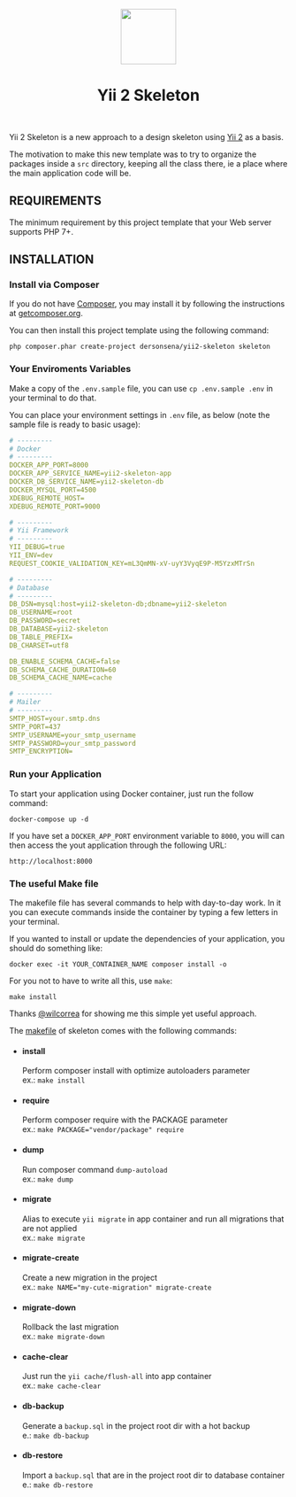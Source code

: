 <p align="center">
    <a href="https://github.com/yiisoft" target="_blank">
        <img src="https://avatars0.githubusercontent.com/u/993323" height="100px">
    </a>
    <h1 align="center">Yii 2 Skeleton</h1>
    <br>
</p>

Yii 2 Skeleton is a new approach to a design skeleton using [Yii 2](http://www.yiiframework.com/) as a basis.

The motivation to make this new template was to try to organize the packages inside a `src` directory, keeping all the class there, ie a place where the main application code will be.

REQUIREMENTS
------------

The minimum requirement by this project template that your Web server supports PHP 7+.

INSTALLATION
------------

### Install via Composer

If you do not have [Composer](http://getcomposer.org/), you may install it by following the instructions
at [getcomposer.org](http://getcomposer.org/doc/00-intro.md#installation-nix).

You can then install this project template using the following command:

```
php composer.phar create-project dersonsena/yii2-skeleton skeleton
```

### Your Enviroments Variables

Make a copy of the `.env.sample` file, you can use `cp .env.sample .env` in your terminal to do that.

You can place your environment settings in `.env` file, as below (note the sample file is ready to basic usage):

```yml
# ---------
# Docker
# ---------
DOCKER_APP_PORT=8000
DOCKER_APP_SERVICE_NAME=yii2-skeleton-app
DOCKER_DB_SERVICE_NAME=yii2-skeleton-db
DOCKER_MYSQL_PORT=4500
XDEBUG_REMOTE_HOST=
XDEBUG_REMOTE_PORT=9000

# ---------
# Yii Framework
# ---------
YII_DEBUG=true
YII_ENV=dev
REQUEST_COOKIE_VALIDATION_KEY=mL3QmMN-xV-uyY3VyqE9P-M5YzxMTrSn

# ---------
# Database
# ---------
DB_DSN=mysql:host=yii2-skeleton-db;dbname=yii2-skeleton
DB_USERNAME=root
DB_PASSWORD=secret
DB_DATABASE=yii2-skeleton
DB_TABLE_PREFIX=
DB_CHARSET=utf8

DB_ENABLE_SCHEMA_CACHE=false
DB_SCHEMA_CACHE_DURATION=60
DB_SCHEMA_CACHE_NAME=cache

# ---------
# Mailer
# ---------
SMTP_HOST=your.smtp.dns
SMTP_PORT=437
SMTP_USERNAME=your_smtp_username
SMTP_PASSWORD=your_smtp_password
SMTP_ENCRYPTION=
```

### Run your Application

To start your application using Docker container, just run the follow command:

```
docker-compose up -d
```

If you have set a `DOCKER_APP_PORT` environment variable to `8000`, you will can then access the yout application through the following URL:

```
http://localhost:8000
```

### The useful Make file

The makefile file has several commands to help with day-to-day work. In it you can execute commands inside the container by typing a few letters in your terminal.

If you wanted to install or update the dependencies of your application, you should do something like:

```
docker exec -it YOUR_CONTAINER_NAME composer install -o
```

For you not to have to write all this, use `make`:

```
make install
```

Thanks [@wilcorrea](https://github.com/wilcorrea) for showing me this simple yet useful approach.

The [makefile](https://github.com/dersonsena/yii2-skeleton/blob/master/makefile) of skeleton comes with the following commands:

- #### **install**<br>
	Perform composer install with optimize autoloaders parameter<br>
    ex.: `make install`

- #### **require**<br>
	Perform composer require with the PACKAGE parameter<br>
    ex.: `make PACKAGE="vendor/package" require`

- #### **dump**<br>
	Run composer command `dump-autoload`<br>
    ex.: `make dump`

- #### **migrate**<br>
	Alias to execute `yii migrate` in app container and run all migrations that are not applied<br>
    ex.: `make migrate`

- #### **migrate-create**<br>
	Create a new migration in the project<br>
    ex.: `make NAME="my-cute-migration" migrate-create`

- #### **migrate-down**<br>
	Rollback the last migration<br>
    ex.: `make migrate-down`

- #### **cache-clear**<br>
	Just run the `yii cache/flush-all` into app container<br>
    ex.: `make cache-clear`

- #### **db-backup**<br>
	Generate a `backup.sql` in the project root dir with a hot backup<br>
    e.: `make db-backup`

- #### **db-restore**<br>
	Import a `backup.sql` that are in the project root dir to database container<br>
    e.: `make db-restore`
 
 
